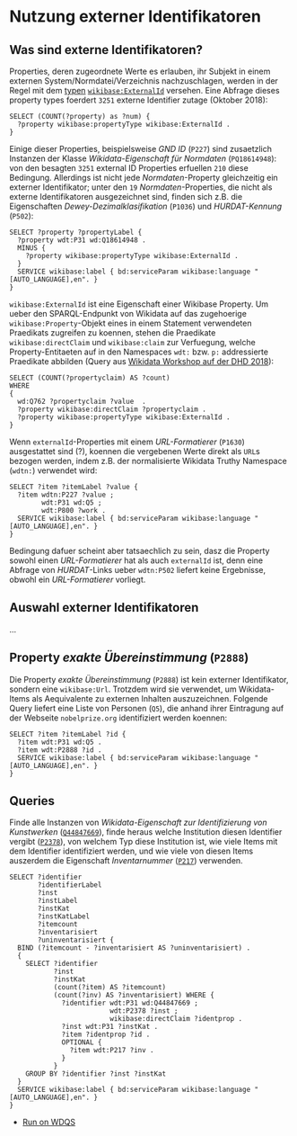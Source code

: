 # Nutzung externer Identifikatoren

## Was sind externe Identifikatoren?

Properties, deren zugeordnete Werte es erlauben, ihr Subjekt in einem externen System/Normdatei/Verzeichnis nachzuschlagen, werden in der Regel mit dem [typen](https://www.mediawiki.org/wiki/Wikibase/Indexing/RDF_Dump_Format#Properties) [`wikibase:ExternalId`](https://www.mediawiki.org/wiki/Wikibase/Indexing/RDF_Dump_Format#External_ID) versehen. Eine Abfrage dieses property types foerdert `3251` externe Identifier zutage (Oktober 2018):

```sparql
SELECT (COUNT(?property) as ?num) {
  ?property wikibase:propertyType wikibase:ExternalId .
}
```

Einige dieser Properties, beispielsweise *GND ID* (`P227`) sind zusaetzlich Instanzen der Klasse *Wikidata-Eigenschaft für Normdaten* (`PQ18614948`): von den besagten `3251` external ID Properties erfuellen `210` diese Bedingung. Allerdings ist nicht jede *Normdaten*-Property gleichzeitig ein externer Identifikator; unter den `19` *Normdaten*-Properties, die nicht als externe Identifikatoren ausgezeichnet sind, finden sich z.B. die Eigenschaften *Dewey-Dezimalklasifikation* (`P1036`) und *HURDAT-Kennung* (`P502`):

```sparql
SELECT ?property ?propertyLabel {
  ?property wdt:P31 wd:Q18614948 .
  MINUS {
    ?property wikibase:propertyType wikibase:ExternalId .
  }
  SERVICE wikibase:label { bd:serviceParam wikibase:language "[AUTO_LANGUAGE],en". }
}
```

`wikibase:ExternalId` ist eine Eigenschaft einer Wikibase Property. Um ueber den SPARQL-Endpunkt von Wikidata auf das zugehoerige `wikibase:Property`-Objekt eines in einem Statement verwendeten Praedikats zugreifen zu koennen, stehen die Praedikate `wikibase:directClaim` und `wikibase:claim` zur Verfuegung, welche Property-Entitaeten auf
in den Namespaces `wdt:` bzw. `p:` addressierte Praedikate abbilden (Query aus [Wikidata Workshop auf der DHD 2018](https://github.com/clmb/wikidata_workshop/tree/master/SPARQL2_Identifikatoren#nutzung-von-identifikationen-auf-wikidata)):

```sparql
SELECT (COUNT(?propertyclaim) AS ?count)
WHERE 
{
  wd:Q762 ?propertyclaim ?value  .
  ?property wikibase:directClaim ?propertyclaim .
  ?property wikibase:propertyType wikibase:ExternalId .
}
```

Wenn `externalId`-Properties mit einem *URL-Formatierer* (`P1630`) ausgestattet sind (?), koennen die vergebenen Werte direkt als `URL`s bezogen werden, indem z.B. der normalisierte Wikidata Truthy Namespace (`wdtn:`) verwendet wird:

```sparql
SELECT ?item ?itemLabel ?value {
  ?item wdtn:P227 ?value ;
        wdt:P31 wd:Q5 ;
        wdt:P800 ?work .
  SERVICE wikibase:label { bd:serviceParam wikibase:language "[AUTO_LANGUAGE],en". }
}
```

Bedingung dafuer scheint aber tatsaechlich zu sein, dasz die Property sowohl einen *URL-Formatierer* hat als auch `externalId` ist, denn eine Abfrage von *HURDAT*-Links ueber `wdtn:P502` liefert keine Ergebnisse, obwohl ein *URL-Formatierer* vorliegt.


## Auswahl externer Identifikatoren

...


## Property *exakte Übereinstimmung* (`P2888`)

Die Property *exakte Übereinstimmung* (`P2888`) ist kein externer Identifikator, sondern eine `wikibase:Url`. Trotzdem wird sie verwendet, um Wikidata-Items als Aequivalente zu externen Inhalten auszuzeichnen. Folgende Query liefert eine Liste von Personen (`Q5`), die anhand ihrer Eintragung auf der Webseite `nobelprize.org` identifiziert werden koennen:

```sparql
SELECT ?item ?itemLabel ?id {
  ?item wdt:P31 wd:Q5 .
  ?item wdt:P2888 ?id .
  SERVICE wikibase:label { bd:serviceParam wikibase:language "[AUTO_LANGUAGE],en". }
}
```


## Queries

Finde alle Instanzen von *Wikidata-Eigenschaft zur Identifizierung von Kunstwerken* ([`Q44847669`](https://www.wikidata.org/wiki/Q44847669)), finde heraus welche Institution diesen Identifier vergibt ([`P2378`](https://www.wikidata.org/wiki/Property:P2378)), von welchem Typ diese Institution ist, wie viele Items mit dem Identifier identifiziert werden, und wie viele von diesen Items auszerdem die Eigenschaft *Inventarnummer* ([`P217`](https://www.wikidata.org/wiki/Property:P217)) verwenden. 

```sparql
SELECT ?identifier 
       ?identifierLabel 
       ?inst 
       ?instLabel 
       ?instKat
       ?instKatLabel
       ?itemcount 
       ?inventarisiert 
       ?uninventarisiert {
  BIND (?itemcount - ?inventarisiert AS ?uninventarisiert) .
  { 
    SELECT ?identifier 
           ?inst 
           ?instKat
           (count(?item) AS ?itemcount) 
           (count(?inv) AS ?inventarisiert) WHERE {
             ?identifier wdt:P31 wd:Q44847669 ; 
                         wdt:P2378 ?inst ;
                         wikibase:directClaim ?identprop .
             ?inst wdt:P31 ?instKat .
             ?item ?identprop ?id . 
             OPTIONAL {
               ?item wdt:P217 ?inv . 
             }
           }
    GROUP BY ?identifier ?inst ?instKat
  }
  SERVICE wikibase:label { bd:serviceParam wikibase:language "[AUTO_LANGUAGE],en". }
}
```
* [Run on WDQS](http://tinyurl.com/y8wlxamu)


